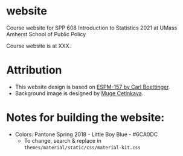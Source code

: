 # website
Course website for SPP 608 Introduction to Statistics 2021 at UMass Amherst School of Public Policy

Course website is at XXX.

# Attribution

- This website design is based on [ESPM-157 by Carl Boettinger](https://espm-157.carlboettiger.info/).
- Background image is designed by [Muge Cetinkaya](https://www.instagram.com/dotslinesandcolors/).

# Notes for building the website:

- Colors: Pantone Spring 2018 - Little Boy Blue - #6CA0DC
  - To change, search & replace in `themes/material/static/css/material-kit.css`
